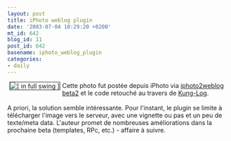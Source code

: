 ```yaml
---
layout: post
title: iPhoto weblog plugin
date: '2003-07-04 10:29:20 +0200'
mt_id: 642
blog_id: 11
post_id: 642
basename: iphoto_weblog_plugin
categories:
- daily
---
```

<p><img align="left" src="https://www.davidroessli.com/assets/davo39/img/thumb-IMG_1040.JPG" alt="[ in full swing ]" hspace="5" border="1" /> Cette photo fut post&#233;e depuis iPhoto via <a href="http://esigler.2nw.net/software/iphoto2weblog_merging_content_management_systems.php">iphoto2weblog beta2</a> et le code retouch&#233; au travers de <a href="http://www.kung-foo.tv/kunglog.php">Kung-Log</a>.<br /><br />A priori, la solution semble int&#233;ressante. Pour l'instant, le plugin se limite &#224; t&#233;l&#233;charger l'image vers le serveur, avec une vignette ou pas et un peu de texte/meta data. L'auteur promet de nombreuses am&#233;liorations dans la prochaine beta (templates, RPc, etc.) - affaire &#224; suivre.
<br clear="all" /></p>
